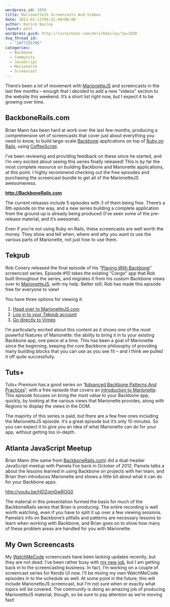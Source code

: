 ```yaml
---
wordpress_id: 1050
title: MarionetteJS Screencasts And Videos
date: 2013-02-11T09:21:49+00:00
author: Derick Bailey
layout: post
wordpress_guid: http://lostechies.com/derickbailey/?p=1050
dsq_thread_id:
  - "1077155705"
categories:
  - Backbone
  - Community
  - JavaScript
  - Marionette
  - Screencast
---
```

There&#8217;s been a lot of movement with [MarionetteJS](http://marionettejs.com/) and screencasts in the last few months &#8211; enough that I decided to add a new &#8220;videos&#8221; section to the website this weekend. It&#8217;s a short list right now, but I expect it to be growing over time.

## BackboneRails.com

Brian Mann has been hard at work over the last few months, producing a comprehensive set of screencasts that cover just about everything you need to know, to build large-scale [Backbone](http://backbonejs.org/) applications on top of [Ruby on Rails](http://rubyonrails.org/), using [CoffeeScript](http://coffeescript.org/).

I&#8217;ve been reviewing and providing feedback on these since he started, and I&#8217;m very excited about seeing this series finally released! This is by far the most complete resource on building Backbone and Marionette applications, at this point. I highly recommend checking out the free episodes and purchasing the screencast bundle to get all of the MarionetteJS awesomeness.  

**<http://BackboneRails.com>**

The current releases include 5 episodes with 3 of them being free. There&#8217;s a 6th episode on the way, and a new series building a complete application from the ground up is already being produced (I&#8217;ve seen some of the pre-release material, and it&#8217;s awesome).

Even if you&#8217;re not using Ruby on Rails, these screencasts are well worth the money. They show and tell when, where and why you want to use the various parts of Marionette, not just how to use them.

## Tekpub

Rob Conery released the final episode of his &#8220;[Playing With Backbone](http://tekpub.com/products/backbone)&#8221; screencast series. Episode #10 takes the existing &#8220;Congo&#8221; app that Rob built throughout the series, and migrates it from his custom Backbone views over to [MarionetteJS](http://marionettejs.com/), with my help. Better still, Rob has made this episode free for everyone to view!

You have three options for viewing it:

  1. [Head over to MarionetteJS.com](http://marionettejs.com/)
  2. [Log in to your Tekpub account](http://tekpub.com/view/backbone/10)
  3. [Go directly to Vimeo](http://vimeo.com/59431658)

I&#8217;m particularly excited about this content as it shows one of the most powerful features of Marionette: the ability to bring it in to your existing Backbone app, one piece at a time. This has been a goal of Marionette since the beginning, keeping the core Backbone philosophy of providing many building blocks that you can use as you see fit &#8211; and I think we pulled it off quite successfully. 

## Tuts+

Tuts+ Premium has a good series on &#8220;[Advanced Backbone Patterns And Practices](https://tutsplus.com/course/advanced-backbone-patterns-and-techniques/)&#8220;, with a free episode that covers an [introduction to Marionette](https://tutsplus.com/lesson/backbone-marionette/). This episode focuses on bring the most value to your Backbone app, quickly, by looking at the various views that Marionette provides, along with Regions to display the views in the DOM.

The majority of this series is paid, but there are a few free ones including the MarionetteJS episode. It&#8217;s a great episode but it&#8217;s only 10 minutes. So you can expect it to give you an idea of what Marionette can do for your app, without getting too in-depth.

## Atlanta JavaScript Meetup

Brian Mann (the same from [BackboneRails.com](http://www.backbonerails.com/)) did a dual-header JavaScript meetup with Pamela Fox back in October of 2012. Pamela talks a about the lessons learned in using Backbone on projects with her team, and Brian then introduces Marionette and shows a little bit about what it can do for your Backbone apps. 

<http://youtu.be/HDZqmGwROG0>

The material in this presentation formed the basis for much of the BackboneRails series that Brian is producing. The entire recording is well worth watching, even if you have to split it up over a few viewing sessions. Pamela&#8217;s info on Backbone&#8217;s pitfalls and patterns are necessary lessons to learn when working with Backbone, and Brian goes on to show how many of these problem areas are handled for you with Marionette.

## My Own Screencasts

My [WatchMeCode](http://www.watchmecode.net/) screencasts have been lacking updates recently, but they are not dead. I&#8217;ve been rather busy with [my new job](http://www.kendoui.com/), but I am getting back in to the screencasting business. In fact, I&#8217;m working on a couple of screencast series for Kendo UI now. I&#8217;ll be mixing my own WatchMeCode episodes in to the schedule as well. At some point in the future, this will include MarionetteJS screencast, but I&#8217;m not sure when or exactly what topics will be covered. The community is doing an amazing job of producing MarionetteJS material, though, so be sure to pay attention as we&#8217;re moving fast!
